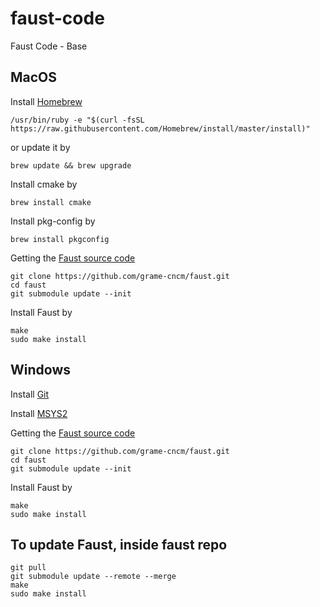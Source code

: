 # faust-code

Faust Code - Base

## MacOS

Install [Homebrew](https://brew.sh)

`/usr/bin/ruby -e "$(curl -fsSL https://raw.githubusercontent.com/Homebrew/install/master/install)"`

or update it by

`brew update && brew upgrade`

Install cmake by

`brew install cmake`

Install pkg-config by

`brew install pkgconfig`

Getting the [Faust source code](https://github.com/grame-cncm/faust)

```
git clone https://github.com/grame-cncm/faust.git
cd faust
git submodule update --init
```

Install Faust by

```
make
sudo make install
```

## Windows

Install [Git](https://desktop.github.com)

Install [MSYS2](http://www.msys2.org)

Getting the [Faust source code](https://github.com/grame-cncm/faust)

```
git clone https://github.com/grame-cncm/faust.git
cd faust
git submodule update --init
```

Install Faust by

```
make
sudo make install
```

## To update Faust, inside faust repo

```
git pull
git submodule update --remote --merge
make
sudo make install
```
